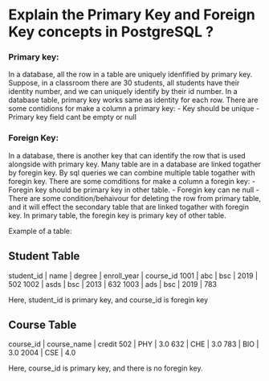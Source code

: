 # Explain the Primary Key and Foreign Key concepts in PostgreSQL ?

### Primary key:

In a database, all the row in a table are uniquely idenfified by primary key. Suppose, in a classroom there are 30 students, all students have their identity number, and we can uniquely identify by their id number. In a database table, primary key works same as identity for each row. There are some contidions for make a column a primary key: - Key should be unique - Primary key field cant be empty or null

### Foreign Key:

In a database, there is another key that can identify the row that is used alongside with primary key. Many table are in a database are linked togather by foregin key. By sql queries we can combine multiple table togather with foregin key. There are some comditions for make a column a foregin key: - Foregin key should be primary key in other table. - Foregin key can ne null - There are some condition/behaivour for deleting the row from primary table, and it will effect the secondary table that are linked togather with foregin key. In primary table, the foregin key is primary key of other table.

Example of a table:

## Student Table

student_id | name | degree | enroll_year | course_id
1001 | abc | bsc | 2019 | 502
1002 | asds | bsc | 2013 | 632
1003 | ads | bsc | 2019 | 783

Here, student_id is primary key, and course_id is foregin key

## Course Table

course_id | course_name | credit
502 | PHY | 3.0
632 | CHE | 3.0
783 | BIO | 3.0
2004 | CSE | 4.0

Here, course_id is primary key, and there is no foregin key.
